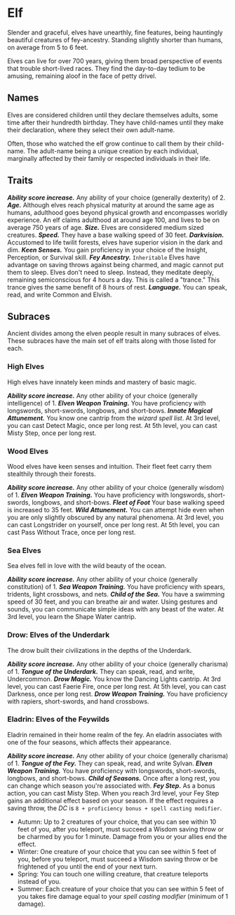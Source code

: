# Elf
Slender and graceful, elves have unearthly, fine features, being hauntingly beautiful creatures of fey-ancestry. Standing slightly shorter than humans, on average from 5 to 6 feet.

Elves can live for over 700 years, giving them broad perspective of events that trouble short-lived races. They find the day-to-day tedium to be amusing, remaining aloof in the face of petty drivel.
## Names
Elves are considered children until they declare themselves adults, some time after their hundredth birthday. They have child-names until they make their declaration, where they select their own adult-name.

Often, those who watched the elf grow continue to call them by their child-name. The adult-name being a unique creation by each individual, marginally affected by their family or respected individuals in their life.
## Traits
***Ability score increase.*** Any ability of your choice (generally dexterity) of 2.
***Age.*** Although elves reach physical maturity at around the same age as humans, adulthood goes beyond physical growth and encompasses worldly experience. An elf claims adulthood at around age 100, and lives to be on average 750 years of age.
***Size.*** Elves are considered medium sized creatures.
***Speed.*** They have a base walking speed of 30 feet.
***Darkvision.*** Accustomed to life twilit forests, elves have superior vision in the dark and dim.
***Keen Senses.*** You gain proficiency in your choice of the Insight, Perception, or Survival skill.
***Fey Ancestry.*** `Inheritable` Elves have advantage on saving throws against being charmed, and magic cannot put them to sleep. Elves don't need to sleep. Instead, they meditate deeply, remaining semiconscious for 4 hours a day. This is called a "trance." This trance gives the same benefit of 8 hours of rest.
***Language.*** You can speak, read, and write Common and Elvish.
## Subraces
Ancient divides among the elven people result in many subraces of elves. These subraces have the main set of elf traits along with those listed for each.
### High Elves
High elves have innately keen minds and mastery of basic magic.

***Ability score increase.*** Any other ability of your choice (generally intelligence) of 1.
***Elven Weapon Training.*** You have proficiency with longswords, short-swords, longbows, and short-bows.
***Innate Magical Attunement.*** You know one cantrip from the *wizard spell list*. At 3rd level, you can cast Detect Magic, once per long rest. At 5th level, you can cast Misty Step, once per long rest.
### Wood Elves
Wood elves have keen senses and intuition. Their fleet feet carry them stealthily through their forests.

***Ability score increase.*** Any other ability of your choice (generally wisdom) of 1.
***Elven Weapon Training.*** You have proficiency with longswords, short-swords, longbows, and short-bows.
***Fleet of Foot*** Your base walking speed is increased to 35 feet.
***Wild Attunement.*** You can attempt hide even when you are only slightly obscured by any natural phenomena. At 3rd level, you can cast Longstrider on yourself, once per long rest. At 5th level, you can cast Pass Without Trace, once per long rest.
### Sea Elves
Sea elves fell in love with the wild beauty of the ocean.

***Ability score increase.*** Any other ability of your choice (generally constitution) of 1.
***Sea Weapon Training.*** You have proficiency with spears, tridents, light crossbows, and nets.
***Child of the Sea.*** You have a swimming speed of 30 feet, and you can breathe air and water. Using gestures and sounds, you can communicate simple ideas with any beast of the water. At 3rd level, you learn the Shape Water cantrip.
### Drow: Elves of the Underdark
The drow built their civilizations in the depths of the Underdark.

***Ability score increase.*** Any other ability of your choice (generally charisma) of 1.
***Tongue of the Underdark.*** They can speak, read, and write, Undercommon.
***Drow Magic.*** You know the Dancing Lights cantrip. At 3rd level, you can cast Faerie Fire, once per long rest. At 5th level, you can cast Darkness, once per long rest.
***Drow Weapon Training.*** You have proficiency with rapiers, short-swords, and hand crossbows.
### Eladrin: Elves of the Feywilds
Eladrin remained in their home realm of the fey. An eladrin associates with one of the four seasons, which affects their appearance.

***Ability score increase.*** Any other ability of your choice (generally charisma) of 1.
***Tongue of the Fey.*** They can speak, read, and write Sylvan.
***Elven Weapon Training.*** You have proficiency with longswords, short-swords, longbows, and short-bows.
***Child of Seasons.*** Once after a long rest, you can change which season you're associated with.
***Fey Step.*** As a bonus action, you can cast Misty Step. When you reach 3rd level, your Fey Step gains an additional effect based on your season. If the effect requires a saving throw, the *DC* is `8 + proficiency bonus + spell casting modifier`.
* Autumn: Up to 2 creatures of your choice, that you can see within 10 feet of you, after you teleport, must succeed a Wisdom saving throw or be charmed by you for 1 minute. Damage from you or your allies end the effect.
* Winter: One creature of your choice that you can see within 5 feet of you, before you teleport, must succeed a Wisdom saving throw or be frightened of you until the end of your next turn.
* Spring: You can touch one willing creature, that creature teleports instead of you.
* Summer: Each creature of your choice that you can see within 5 feet of you takes fire damage equal to your *spell casting modifier* (minimum of 1 damage).